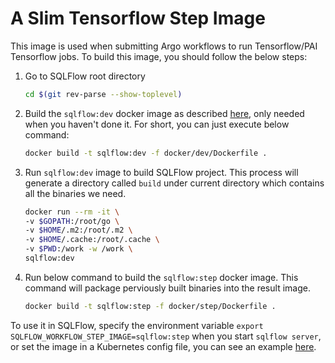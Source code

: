 # A Slim Tensorflow Step Image

This image is used when submitting Argo workflows to run Tensorflow/PAI Tensorflow jobs. To build this image, you should follow the below steps:

1. Go to SQLFlow root directory
    ```bash
    cd $(git rev-parse --show-toplevel)
    ```
1. Build the `sqlflow:dev` docker image as described [here](../dev/README.md), only needed when you haven't done it.  For short, you can just execute below command:
    ```bash
    docker build -t sqlflow:dev -f docker/dev/Dockerfile .
    ```
1. Run `sqlflow:dev` image to build SQLFlow project.  This process will generate a directory called `build` under current directory which contains all the binaries we need.
    ```bash
    docker run --rm -it \
    -v $GOPATH:/root/go \
    -v $HOME/.m2:/root/.m2 \
    -v $HOME/.cache:/root/.cache \
    -v $PWD:/work -w /work \
    sqlflow:dev
    ```
1. Run below command to build the `sqlflow:step` docker image.  This command will package perviously built binaries into the result image.
    ```bash
    docker build -t sqlflow:step -f docker/step/Dockerfile .
    ```

To use it in SQLFlow, specify the environment variable `export SQLFLOW_WORKFLOW_STEP_IMAGE=sqlflow:step` when you start `sqlflow server`, or set the image in a Kubernetes config file, you can see an example [here](https://github.com/sql-machine-learning/sqlflow/blob/f5dc0209fe1bd71c443e82ebb4f6981b06e33542/doc/run/k8s/install-sqlflow.yaml#L16).

